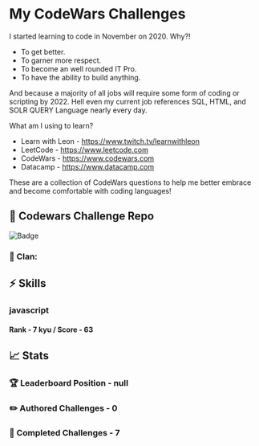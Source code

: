 # My CodeWars Challenges

I started learning to code in November on 2020. Why?!

* To get better.
* To garner more respect.
* To become an well rounded IT Pro.
* To have the ability to build anything.

And because a majority of all jobs will require some form of coding or scripting by 2022. Hell even my current job references SQL, HTML, and SOLR QUERY Language nearly every day.

What am I using to learn? 

* Learn with Leon - https://www.twitch.tv/learnwithleon
* LeetCode - https://www.leetcode.com 
* CodeWars - https://www.codewars.com 
* Datacamp - https://www.datacamp.com

These are a collection of CodeWars questions to help me better embrace and become comfortable with coding languages!


## :trident: Codewars Challenge Repo
![Badge](https://www.codewars.com/users/scottworks/badges/large)
### :wolf: Clan: 
## :zap: Skills
### javascript
#### Rank - 7 kyu / Score - 63

## :chart_with_upwards_trend: Stats
### :trophy: Leaderboard Position - null
### :pencil2: Authored Challenges - 0
### :muscle: Completed Challenges - 7
